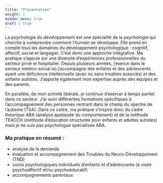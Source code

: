 ```yaml
---
title: "Présentation"
weight: 1
header_menu: true
draft : true
---
```


La psychologie du développement est une spécialité de la psychologie qui cherche à comprendre
comment l’humain se développe. Elle prend en compte tous les domaines du développement
psychologique : cognitif, affectif, social et langagier. C’est donc une approche intégrative.
Ma pratique s’appuie sur une diversité d’expériences professionnelles du secteur privé et hospitalier.
Depuis plusieurs années, j’exerce dans le secteur médico-social où j’accompagne des enfants et des
adolescents ayant une déficience intellectuelle (avec ou sans troubles associés) et des enfants autistes.
J’apporte également mon expertise auprès des équipes et des parents.

En parallèle, de mon activité libérale, je continue d’exercer à temps partiel dans ce secteur.
J’ai suivi différentes formations spécifiques à l’accompagnement des personnes rentrant dans le champ
du spectre de l’autisme (TSA). Dans ce cadre, ma pratique s’inspire donc du cadre théorique ABA
(analyse appliquée du comportement) et de la méthode TEACCH (méthode d’éducation structurée pour
enfants et adultes autistes) mais je ne suis pas psychologue spécialisée ABA.

### Ma pratique en résumé :
- analyse de la demande
- évaluation et accompagnement des Troubles du Neuro-Développement (TND)
- suivis psychologiques individuels d’enfants et d’adolescents (à visée psychoaffectif et/ou
psychoéducatif)
- accompagnements parentaux
